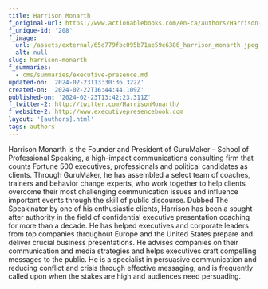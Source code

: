 ```yaml
---
title: Harrison Monarth
f_original-url: https://www.actionablebooks.com/en-ca/authors/Harrison-Monarth/
f_unique-id: '208'
f_image:
  url: /assets/external/65d779fbc095b71ae59e6386_harrison_monarth.jpeg
  alt: null
slug: harrison-monarth
f_summaries:
  - cms/summaries/executive-presence.md
updated-on: '2024-02-23T13:30:36.322Z'
created-on: '2024-02-22T16:44:44.109Z'
published-on: '2024-02-23T13:42:23.311Z'
f_twitter-2: http://twitter.com/HarrisonMonarth/
f_website-2: http://www.executivepresencebook.com
layout: '[authors].html'
tags: authors
---
```


Harrison Monarth is the Founder and President of GuruMaker – School of Professional Speaking, a high-impact communications consulting firm that counts Fortune 500 executives, professionals and political candidates as clients. Through GuruMaker, he has assembled a select team of coaches, trainers and behavior change experts, who work together to help clients overcome their most challenging communication issues and influence important events through the skill of public discourse. Dubbed The Speakinator by one of his enthusiastic clients, Harrison has been a sought-after authority in the field of confidential executive presentation coaching for more than a decade. He has helped executives and corporate leaders from top companies throughout Europe and the United States prepare and deliver crucial business presentations. He advises companies on their communication and media strategies and helps executives craft compelling messages to the public. He is a specialist in persuasive communication and reducing conflict and crisis through effective messaging, and is frequently called upon when the stakes are high and audiences need persuading.
